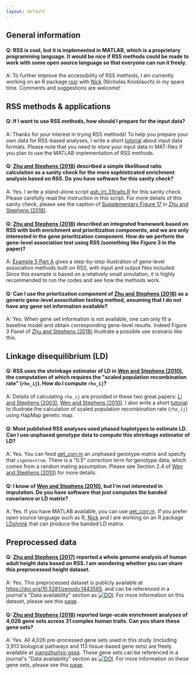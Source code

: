 ```yaml
---
layout: default
---
```


[Wen and Stephens (2010)]: https://www.ncbi.nlm.nih.gov/pubmed/21479081
[Li and Stephens (2003)]: https://www.ncbi.nlm.nih.gov/pubmed/14704198
[get_corr.m]: https://github.com/stephenslab/rss/blob/master/misc/get_corr.m
[Nick]: https://github.com/CreRecombinase
[rssr]: https://github.com/stephenslab/rssr
[LDshrink]: https://github.com/stephenslab/LDshrink
[Zhu and Stephens (2017)]: https://projecteuclid.org/euclid.aoas/1507168840 
[Zhu and Stephens (2018)]: https://doi.org/10.1101/160770
[ash_lrt_31traits.R]: https://github.com/stephenslab/rss/blob/master/misc/ash_lrt_31traits.R
[Supplementary Figure 17]: https://www.biorxiv.org/content/biorxiv/suppl/2018/07/16/160770.DC2/160770-3.pdf
[compute_pip.m]: https://github.com/stephenslab/rss/blob/master/src_vb/compute_pip.m  
[zenodo-height2014]: https://doi.org/10.5281/zenodo.1443565
[zenodo-geneset]: https://zenodo.org/badge/latestdoi/55633948
[xiangzhu/rss-gsea]: https://github.com/xiangzhu/rss-gsea/tree/master/data

## General information

#### Q: RSS is cool, but it is implemented in MATLAB, which is a proprietary programming language. It would be nice if RSS methods could be made to work with some open source language so that everyone can run it freely.

A: To further improve the accessibility of RSS methods,
I am currently working on an R package [rssr][]
with [Nick][] (Nicholas Knoblauch) in my spare time.
Comments and suggestions are welcome!

## RSS methods & applications

#### Q: If I want to use RSS methods, how should I prepare for the input data?

A: Thanks for your interest in trying RSS methods!
To help you prepare your own data for RSS-based analyses,
I write a short [tutorial](Input-Data-Formats) about input data formats.
Please note that you need to store your input data in MAT-files if
you plan to use the MATLAB implementation of RSS methods.

#### Q: [Zhu and Stephens (2018)][] described a simple likelihood ratio calculation as a sanity check for the more sophisticated enrichment analysis based on RSS. Do you have software for this sanity check?

A: Yes. I write a stand-alone script [ash_lrt_31traits.R][] for this sanity check.
Please carefully read the instruction in this script.
For more details of this sanity check, please see the caption of
[Supplementary Figure 17][] in [Zhu and Stephens (2018)][].

#### Q: [Zhu and Stephens (2018)][] described an integrated framework based on RSS with both enrichment and prioritization components, and we are only interested in the gene prioritization component. How do we perform the gene-level association test using RSS (something like Figure 3 in the paper)? 

A: [Example 5 Part A](Example-5A) gives a step-by-step illustration of
gene-level association methods built on RSS, with input and output files included.
Since this example is based on a relatively small simulation,
it is highly recommended to run the codes and see how the methods work.

#### Q: Can I use the priortization component of [Zhu and Stephens (2018)][] as a generic gene-level associtation testing method, assuming that I do not have any gene set information available?

A: Yes. When gene set information is not available, one can only fit a baseline model and obtain corresponding gene-level results. Indeed Figure 3 Panel of [Zhu and Stephens (2018)][] illustrate a possible use scenario like this.  

## Linkage disequilibrium (LD)

#### Q: RSS uses the shrinkage estimator of LD in [Wen and Stephens (2010)][], the computation of which requires the "scaled population recombination rate" (`rho_ij`). How do I compute `rho_ij`?

A: Details of calculating `rho_ij` are provided in these two great papers:
[Li and Stephens (2003)][], [Wen and Stephens (2010)][].
I also write a short [tutorial](Recombination) to illustrate the calculation of
scaled population recombination rate (`rho_ij`) using HapMap genetic map.

#### Q: Most published RSS analyses used phased haplotypes to estimate LD. Can I use unphased genotype data to compute this shrinkage estimator of LD?

A: Yes. You can feed [get_corr.m][] an unphased genotype matrix and specify that `isgeno=true`.
There is a "0.5" correction term for genotype data, which comes from a random mating assumption.
Please see Section 2.4 of [Wen and Stephens (2010)][] for more details.

#### Q: I know of [Wen and Stephens (2010)][], but I'm not interested in imputation. Do you have software that just computes the banded covariance or LD matrix?

A: Yes. If you have MATLAB available, you can use [get_corr.m][].
If you prefer open source language such as R, [Nick][] and I are working
on an R package [LDshrink][] that can produce the banded LD matrix.

## Preprocessed data

#### Q: [Zhu and Stephens (2017)][] reported a whole genome analysis of human adult height data based on RSS. I am wondering whether you can share this preprocessed height dataset.

A: Yes. This preprocessed dataset is publicly available at
<https://doi.org/10.5281/zenodo.1443565>.
and can be referenced in a journal's "Data availability" section
as [![DOI](https://zenodo.org/badge/DOI/10.5281/zenodo.1443565.svg)][zenodo-height2014].
For more information on this dataset, please see this [page](Height2014).

#### Q: [Zhu and Stephens (2018)][] reported large-scale enrichment analyses of 4,026 gene sets across 31 complex human traits. Can you share these gene sets?

A: Yes. All 4,026 pre-processed gene sets used in this study
(including 3,913 biological pathways and 113 tissue-based gene sets)
are freely available at [xiangzhu/rss-gsea][].
These gene sets can be referenced in a journal's "Data availability" section
as [![DOI](https://zenodo.org/badge/55633948.svg)][zenodo-geneset].
For more information on these gene sets, please see this
[page](https://xiangzhu.github.io/rss-gsea/gene_set.html).   
